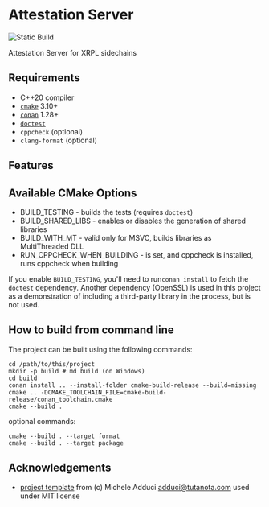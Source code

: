 # Attestation Server

![Static Build](https://github.com/greg7mdp/attestation_server/workflows/Build/badge.svg)

Attestation Server for XRPL sidechains

## Requirements

* C++20 compiler 
* [`cmake`](https://cmake.org) 3.10+
* [`conan`](https://conan.io) 1.28+
* [`doctest`](https://github.com/doctest/doctest)
* `cppcheck` (optional)
* `clang-format` (optional)

## Features



## Available CMake Options

* BUILD_TESTING     - builds the tests (requires `doctest`)
* BUILD_SHARED_LIBS - enables or disables the generation of shared libraries
* BUILD_WITH_MT - valid only for MSVC, builds libraries as MultiThreaded DLL
* RUN_CPPCHECK_WHEN_BUILDING - is set, and cppcheck is installed, runs cppcheck when building 

If you enable `BUILD_TESTING`, you'll need to run`conan install` to fetch the `doctest` dependency. Another dependency (OpenSSL) is used in this project as a demonstration of including a third-party library in the process, but is not used.

## How to build from command line

The project can be built using the following commands:

```shell
cd /path/to/this/project
mkdir -p build # md build (on Windows)
cd build 
conan install .. --install-folder cmake-build-release --build=missing
cmake .. -DCMAKE_TOOLCHAIN_FILE=cmake-build-release/conan_toolchain.cmake
cmake --build .
```

optional commands:

```
cmake --build . --target format
cmake --build . --target package
```

## Acknowledgements

- [project template](https://github.com/madduci/moderncpp-project-template/blob/master/CMakeLists.txt) from (c) Michele Adduci <adduci@tutanota.com> used under MIT license

